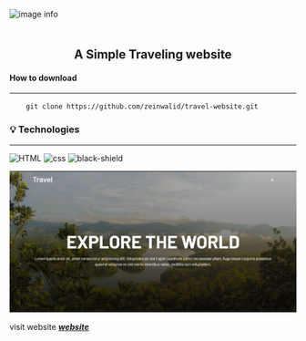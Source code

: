 ![image info](https://imageio.forbes.com/blogs-images/alexandramysoor/files/2018/08/plane-travel-icon-rebound2.gif?format=gif&width=1200)






<h2 align = "center" style ="margin-top:50px;">A Simple Traveling website</h2>


#### How to download
----------------




```git
    git clone https://github.com/zeinwalid/travel-website.git
```
### 💡 Technologies
-------------------
![HTML](https://img.shields.io/badge/HTML5-E34F26?style=for-the-badge&logo=html5&logoColor=white)
![css](https://img.shields.io/badge/CSS3-1572B6?style=for-the-badge&logo=css3&logoColor=white)
![black-shield](https://img.shields.io/badge/JavaScript-F7DF1E?style=for-the-badge&logo=javascript&logoColor=black)




![demo](./Capture.PNG)


visit website ***[website]()***

